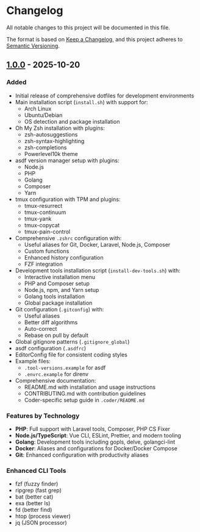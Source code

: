 # Changelog

All notable changes to this project will be documented in this file.

The format is based on [Keep a Changelog](https://keepachangelog.com/en/1.0.0/),
and this project adheres to [Semantic Versioning](https://semver.org/spec/v2.0.0.html).

## [1.0.0] - 2025-10-20

### Added
- Initial release of comprehensive dotfiles for development environments
- Main installation script (`install.sh`) with support for:
  - Arch Linux
  - Ubuntu/Debian
  - OS detection and package installation
- Oh My Zsh installation with plugins:
  - zsh-autosuggestions
  - zsh-syntax-highlighting
  - zsh-completions
  - Powerlevel10k theme
- asdf version manager setup with plugins:
  - Node.js
  - PHP
  - Golang
  - Composer
  - Yarn
- tmux configuration with TPM and plugins:
  - tmux-resurrect
  - tmux-continuum
  - tmux-yank
  - tmux-copycat
  - tmux-pain-control
- Comprehensive `.zshrc` configuration with:
  - Useful aliases for Git, Docker, Laravel, Node.js, Composer
  - Custom functions
  - Enhanced history configuration
  - FZF integration
- Development tools installation script (`install-dev-tools.sh`) with:
  - Interactive installation menu
  - PHP and Composer setup
  - Node.js, npm, and Yarn setup
  - Golang tools installation
  - Global package installation
- Git configuration (`.gitconfig`) with:
  - Useful aliases
  - Better diff algorithms
  - Auto-correct
  - Rebase on pull by default
- Global gitignore patterns (`.gitignore_global`)
- asdf configuration (`.asdfrc`)
- EditorConfig file for consistent coding styles
- Example files:
  - `.tool-versions.example` for asdf
  - `.envrc.example` for direnv
- Comprehensive documentation:
  - README.md with installation and usage instructions
  - CONTRIBUTING.md with contribution guidelines
  - Coder-specific setup guide in `.coder/README.md`

### Features by Technology
- **PHP**: Full support with Laravel tools, Composer, PHP CS Fixer
- **Node.js/TypeScript**: Vue CLI, ESLint, Prettier, and modern tooling
- **Golang**: Development tools including gopls, delve, golangci-lint
- **Docker**: Aliases and configurations for Docker/Docker Compose
- **Git**: Enhanced configuration with productivity aliases

### Enhanced CLI Tools
- fzf (fuzzy finder)
- ripgrep (fast grep)
- bat (better cat)
- exa (better ls)
- fd (better find)
- htop (process viewer)
- jq (JSON processor)

[1.0.0]: https://github.com/Subtixx/coder_dotfiles/releases/tag/v1.0.0
